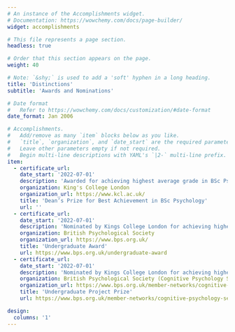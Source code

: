 ```yaml
---
# An instance of the Accomplishments widget.
# Documentation: https://wowchemy.com/docs/page-builder/
widget: accomplishments

# This file represents a page section.
headless: true

# Order that this section appears on the page.
weight: 40

# Note: `&shy;` is used to add a 'soft' hyphen in a long heading.
title: 'Distinctions'
subtitle: 'Awards and Nominations'

# Date format
#   Refer to https://wowchemy.com/docs/customization/#date-format
date_format: Jan 2006

# Accomplishments.
#   Add/remove as many `item` blocks below as you like.
#   `title`, `organization`, and `date_start` are the required parameters.
#   Leave other parameters empty if not required.
#   Begin multi-line descriptions with YAML's `|2-` multi-line prefix.
item:
  - certificate_url:
    date_start: '2022-07-01'
    description: 'Awarded for achieving highest average grade in BSc Psychology (Hons)'
    organization: King's College London
    organization_url: https://www.kcl.ac.uk/
    title: 'Dean’s Prize for Best Achievement in BSc Psychology'
    url: ''
  - certificate_url:
    date_start: '2022-07-01'
    description: 'Nominated by Kings College London for achieving highest average grade in BSc Psychology (Hons)'
    organization: British Psychological Society
    organization_url: https://www.bps.org.uk/
    title: 'Undergraduate Award'
    url: https://www.bps.org.uk/undergraduate-award
  - certificate_url: 
    date_start: '2022-07-01'
    description: 'Nominated by Kings College London for achieving highest graded undergraduate dissertation'
    organization: British Psychological Society (Cognitive Psychology Section)
    organization_url: https://www.bps.org.uk/member-networks/cognitive-psychology-section
    title: 'Undergraduate Project Prize'
    url: https://www.bps.org.uk/member-networks/cognitive-psychology-section

design:
  columns: '1'
---
```

